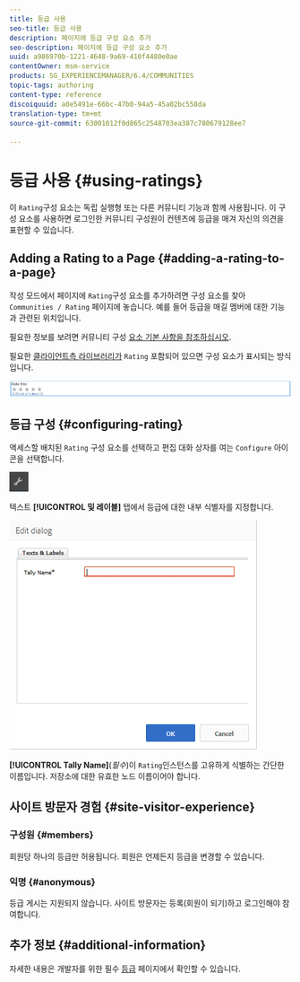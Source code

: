 ```yaml
---
title: 등급 사용
seo-title: 등급 사용
description: 페이지에 등급 구성 요소 추가
seo-description: 페이지에 등급 구성 요소 추가
uuid: a986970b-1221-4648-9a69-410f4480e0ae
contentOwner: msm-service
products: SG_EXPERIENCEMANAGER/6.4/COMMUNITIES
topic-tags: authoring
content-type: reference
discoiquuid: a0e5491e-66bc-47b0-94a5-45a02bc558da
translation-type: tm+mt
source-git-commit: 63001012f0d865c2548703ea387c780679128ee7

---
```



# 등급 사용 {#using-ratings}

이 `Rating`구성 요소는 독립 실행형 또는 다른 커뮤니티 기능과 함께 사용됩니다. 이 구성 요소를 사용하면 로그인한 커뮤니티 구성원이 컨텐츠에 등급을 매겨 자신의 의견을 표현할 수 있습니다.

## Adding a Rating to a Page {#adding-a-rating-to-a-page}

작성 모드에서 페이지에 `Rating`구성 요소를 추가하려면 구성 요소를 찾아 `Communities / Rating` 페이지에 놓습니다. 예를 들어 등급을 매길 멤버에 대한 기능과 관련된 위치입니다.

필요한 정보를 보려면 커뮤니티 구성 [요소 기본 사항을 참조하십시오](basics.md).

필요한 [클라이언트측 라이브러리가](rating-basics.md#essentials-for-client-side) `Rating` 포함되어 있으면 구성 요소가 표시되는 방식입니다.

![chlimage_1-493](assets/chlimage_1-493.png)

## 등급 구성 {#configuring-rating}

액세스할 배치된 `Rating` 구성 요소를 선택하고 편집 대화 상자를 여는 `Configure` 아이콘을 선택합니다.

![chlimage_1-494](assets/chlimage_1-494.png)

텍스트 **[!UICONTROL 및 레이블]** 탭에서 등급에 대한 내부 식별자를 지정합니다.

![chlimage_1-495](assets/chlimage_1-495.png)

**[!UICONTROL Tally Name]**(*필수*)이 `Rating`인스턴스를 고유하게 식별하는 간단한 이름입니다. 저장소에 대한 유효한 노드 이름이어야 합니다.

## 사이트 방문자 경험 {#site-visitor-experience}

### 구성원 {#members}

회원당 하나의 등급만 허용됩니다. 회원은 언제든지 등급을 변경할 수 있습니다.

### 익명 {#anonymous}

등급 게시는 지원되지 않습니다. 사이트 방문자는 등록(회원이 되기)하고 로그인해야 참여합니다.

## 추가 정보 {#additional-information}

자세한 내용은 개발자를 위한 필수 [등급](rating-basics.md) 페이지에서 확인할 수 있습니다.
